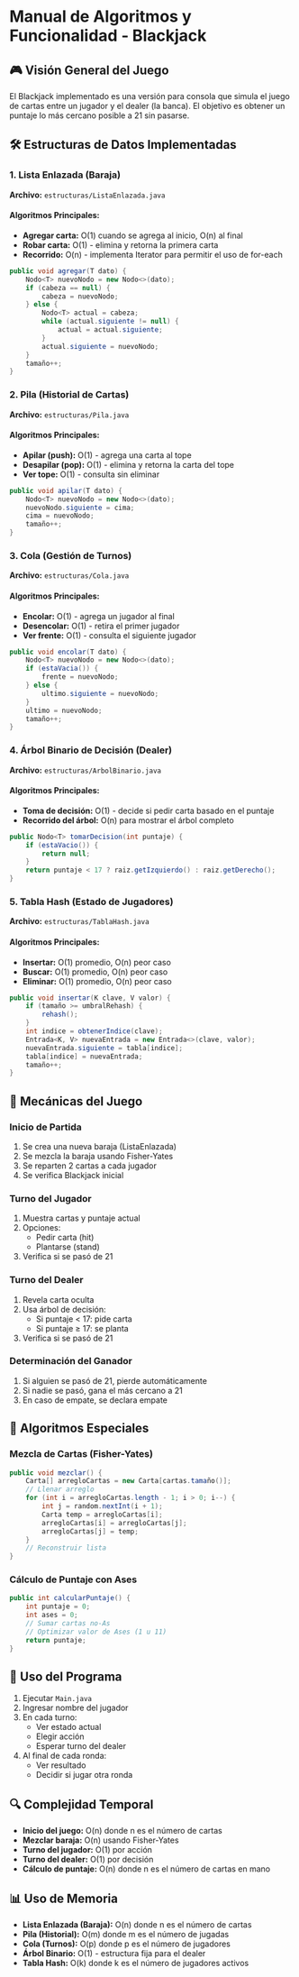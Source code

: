 # Manual de Algoritmos y Funcionalidad - Blackjack

## 🎮 Visión General del Juego

El Blackjack implementado es una versión para consola que simula el juego de cartas entre un jugador y el dealer (la banca). El objetivo es obtener un puntaje lo más cercano posible a 21 sin pasarse.

## 🛠️ Estructuras de Datos Implementadas

### 1. Lista Enlazada (Baraja)
**Archivo:** `estructuras/ListaEnlazada.java`

#### Algoritmos Principales:
- **Agregar carta:** O(1) cuando se agrega al inicio, O(n) al final
- **Robar carta:** O(1) - elimina y retorna la primera carta
- **Recorrido:** O(n) - implementa Iterator para permitir el uso de for-each

```java
public void agregar(T dato) {
    Nodo<T> nuevoNodo = new Nodo<>(dato);
    if (cabeza == null) {
        cabeza = nuevoNodo;
    } else {
        Nodo<T> actual = cabeza;
        while (actual.siguiente != null) {
            actual = actual.siguiente;
        }
        actual.siguiente = nuevoNodo;
    }
    tamaño++;
}
```

### 2. Pila (Historial de Cartas)
**Archivo:** `estructuras/Pila.java`

#### Algoritmos Principales:
- **Apilar (push):** O(1) - agrega una carta al tope
- **Desapilar (pop):** O(1) - elimina y retorna la carta del tope
- **Ver tope:** O(1) - consulta sin eliminar

```java
public void apilar(T dato) {
    Nodo<T> nuevoNodo = new Nodo<>(dato);
    nuevoNodo.siguiente = cima;
    cima = nuevoNodo;
    tamaño++;
}
```

### 3. Cola (Gestión de Turnos)
**Archivo:** `estructuras/Cola.java`

#### Algoritmos Principales:
- **Encolar:** O(1) - agrega un jugador al final
- **Desencolar:** O(1) - retira el primer jugador
- **Ver frente:** O(1) - consulta el siguiente jugador

```java
public void encolar(T dato) {
    Nodo<T> nuevoNodo = new Nodo<>(dato);
    if (estaVacia()) {
        frente = nuevoNodo;
    } else {
        ultimo.siguiente = nuevoNodo;
    }
    ultimo = nuevoNodo;
    tamaño++;
}
```

### 4. Árbol Binario de Decisión (Dealer)
**Archivo:** `estructuras/ArbolBinario.java`

#### Algoritmos Principales:
- **Toma de decisión:** O(1) - decide si pedir carta basado en el puntaje
- **Recorrido del árbol:** O(n) para mostrar el árbol completo

```java
public Nodo<T> tomarDecision(int puntaje) {
    if (estaVacio()) {
        return null;
    }
    return puntaje < 17 ? raiz.getIzquierdo() : raiz.getDerecho();
}
```

### 5. Tabla Hash (Estado de Jugadores)
**Archivo:** `estructuras/TablaHash.java`

#### Algoritmos Principales:
- **Insertar:** O(1) promedio, O(n) peor caso
- **Buscar:** O(1) promedio, O(n) peor caso
- **Eliminar:** O(1) promedio, O(n) peor caso

```java
public void insertar(K clave, V valor) {
    if (tamaño >= umbralRehash) {
        rehash();
    }
    int indice = obtenerIndice(clave);
    Entrada<K, V> nuevaEntrada = new Entrada<>(clave, valor);
    nuevaEntrada.siguiente = tabla[indice];
    tabla[indice] = nuevaEntrada;
    tamaño++;
}
```

## 🎲 Mecánicas del Juego

### Inicio de Partida
1. Se crea una nueva baraja (ListaEnlazada)
2. Se mezcla la baraja usando Fisher-Yates
3. Se reparten 2 cartas a cada jugador
4. Se verifica Blackjack inicial

### Turno del Jugador
1. Muestra cartas y puntaje actual
2. Opciones:
   - Pedir carta (hit)
   - Plantarse (stand)
3. Verifica si se pasó de 21

### Turno del Dealer
1. Revela carta oculta
2. Usa árbol de decisión:
   - Si puntaje < 17: pide carta
   - Si puntaje ≥ 17: se planta
3. Verifica si se pasó de 21

### Determinación del Ganador
1. Si alguien se pasó de 21, pierde automáticamente
2. Si nadie se pasó, gana el más cercano a 21
3. En caso de empate, se declara empate

## 🔧 Algoritmos Especiales

### Mezcla de Cartas (Fisher-Yates)
```java
public void mezclar() {
    Carta[] arregloCartas = new Carta[cartas.tamaño()];
    // Llenar arreglo
    for (int i = arregloCartas.length - 1; i > 0; i--) {
        int j = random.nextInt(i + 1);
        Carta temp = arregloCartas[i];
        arregloCartas[i] = arregloCartas[j];
        arregloCartas[j] = temp;
    }
    // Reconstruir lista
}
```

### Cálculo de Puntaje con Ases
```java
public int calcularPuntaje() {
    int puntaje = 0;
    int ases = 0;
    // Sumar cartas no-As
    // Optimizar valor de Ases (1 u 11)
    return puntaje;
}
```

## 🎯 Uso del Programa

1. Ejecutar `Main.java`
2. Ingresar nombre del jugador
3. En cada turno:
   - Ver estado actual
   - Elegir acción
   - Esperar turno del dealer
4. Al final de cada ronda:
   - Ver resultado
   - Decidir si jugar otra ronda

## 🔍 Complejidad Temporal

- **Inicio del juego:** O(n) donde n es el número de cartas
- **Mezclar baraja:** O(n) usando Fisher-Yates
- **Turno del jugador:** O(1) por acción
- **Turno del dealer:** O(1) por decisión
- **Cálculo de puntaje:** O(n) donde n es el número de cartas en mano

## 📊 Uso de Memoria

- **Lista Enlazada (Baraja):** O(n) donde n es el número de cartas
- **Pila (Historial):** O(m) donde m es el número de jugadas
- **Cola (Turnos):** O(p) donde p es el número de jugadores
- **Árbol Binario:** O(1) - estructura fija para el dealer
- **Tabla Hash:** O(k) donde k es el número de jugadores activos
